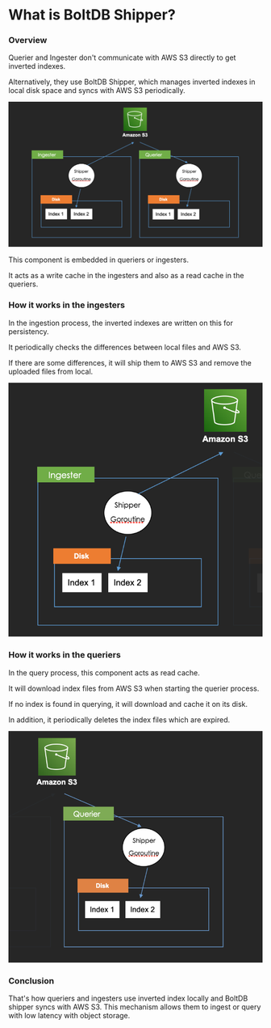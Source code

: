 # What is BoltDB Shipper?

### Overview

Querier and Ingester don't communicate with AWS S3 directly to get inverted indexes.

Alternatively, they use BoltDB Shipper, which manages inverted indexes in local disk space and syncs with AWS S3 periodically.

![](<.gitbook/assets/スクリーンショット 2021-12-29 23.17.04.png>)

This component is embedded in queriers or ingesters.

It acts as a write cache in the ingesters and also as a read cache in the queriers.

### How it works in the ingesters

In the ingestion process, the inverted indexes are written on this for persistency.

It periodically checks the differences between local files and AWS S3.

If there are some differences, it will ship them to AWS S3 and remove the uploaded files from local.

![](<.gitbook/assets/スクリーンショット 2021-12-29 23.21.57.png>)

### How it works in the queriers

In the query process, this component acts as read cache.

It will download index files from AWS S3 when starting the querier process.

If no index is found in querying, it will download and cache it on its disk.

In addition, it periodically deletes the index files which are expired.

![](<.gitbook/assets/スクリーンショット 2021-12-29 23.24.40.png>)

### Conclusion

That's how queriers and ingesters use inverted index locally and BoltDB shipper syncs with AWS S3. This mechanism allows them to ingest or query with low latency with object storage.
